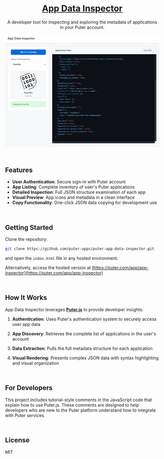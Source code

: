 <h1 align="center">
  <a href="https://puter.com/app/app-inspector" target="_blank">App Data Inspector</a>
</h1>

<p align="center">A developer tool for inspecting and exploring the metadata of applications in your Puter account.
</p>

<p align="center">
  <img src="screenshot.png" alt="Screenshot" width="600" />
</p>

<br>

## Features

- **User Authentication**: Secure sign-in with Puter account
- **App Listing**: Complete inventory of user's Puter applications
- **Detailed Inspection**: Full JSON structure examination of each app
- **Visual Preview**: App icons and metadata in a clean interface
- **Copy Functionality**: One-click JSON data copying for development use

<br>

## Getting Started

Clone the repository: 

```bash
git clone https://github.com/puter-apps/puter-app-data-inspector.git
```

and open the `index.html` file in any hosted environment.

Alternatively, access the hosted version at [https://puter.com/app/app-inspector](https://puter.com/app/app-inspector)

<br>

## How It Works

App Data Inspector leverages [**Puter.js**](https://developer.puter.com/) to provide developer insights:

1. **Authentication**: Uses Puter's authentication system to securely access user app data

2. **App Discovery**: Retrieves the complete list of applications in the user's account

3. **Data Extraction**: Pulls the full metadata structure for each application

4. **Visual Rendering**: Presents complex JSON data with syntax highlighting and visual organization

<br>

## For Developers

This project includes tutorial-style comments in the JavaScript code that explain how to use Puter.js. These comments are designed to help developers who are new to the Puter platform understand how to integrate with Puter services.

<br>

## License

MIT
